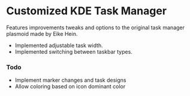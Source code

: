 # Customized KDE Task Manager
Features improvements tweaks and options to the original task manager plasmoid made by Eike Hein.  
* Implemented adjustable task width.
* Implemented switching between taskbar types.

### Todo
* Implement marker changes and task designs
* Allow coloring based on icon dominant color